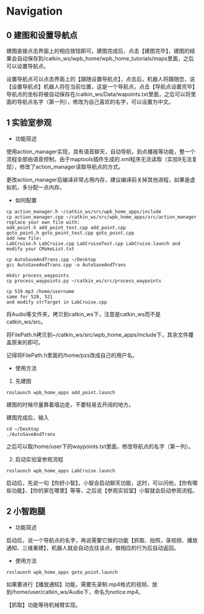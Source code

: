 # Navigation

## 0 建图和设置导航点

建图直接点击界面上的相应按钮即可，建图完成后，点击【建图完毕】，建图的结果会自动保存到/catkin_ws/wpb_home/wpb_home_tutorials/maps里面，之后可以设置导航点。

设置导航点可以点击界面上的【跟随设置导航点】，点击后，机器人将跟随您，说【设置导航点】机器人将在当前位置，这是一个导航点，点击【导航点设置完毕】导航点的坐标将被自动保存在/catkin_ws/Data/wapoints.txt里面，之后可以将里面的导航点名字（第一列），修改为自己喜欢的名字，可以设置为中文。

## 1 实验室参观

- 功能简述

使用action_manager实现，具有语音聊天，自动导航，到点播报等功能，整一个流程全部由语音控制。由于maptools插件生成的.xml程序无法读取（实验9无法复现），修改了action_manager读取导航点的方式。

更改action_manager后编译非常占用内存，建议编译前关掉其他进程，如果是虚拟机，多分配一点内存。

- 如何配置

~~~
cp action_manager.h ~/catkin_ws/src/wpb_home_apps/include
cp action_manager.cpp ~/catkin_ws/src/wpb_home_apps/src/action_manager
replace your own file with:
add_point.h add_point_test.cpp add_point.cpp
goto_point.h goto_point_test.cpp goto_point.cpp
add new file:
LabCruise.h LabCruise.cpp LabCruiseTest.cpp LabCruise.launch and modify your CMakeList.txt
~~~

~~~
cp AutoSaveAndTrans.cpp ~/Desktop
gcc AutoSaveAndTrans.cpp -o AutoSaveAndTrans
~~~

~~~
mkdir process_waypoints
cp process_waypoints.py ~/catkin_ws/src/process_waypoints
~~~

~~~
cp 519.mp3 /home/username
same for 520, 521
and modify strTarget in LabCruise.cpp
~~~

将Audio等文件夹，拷贝到catkin_ws下，注意是catkin_ws而不是catkin_ws/src。

将FilePath.h拷贝到~/catkin_ws/src/wpb_home_apps/include下，其余文件覆盖原来的即可。

记得将FilePath.h里面的/home/pzs改成自己的用户名。

- 使用方法

1. 先建图

~~~
roslaunch wpb_home_apps add_point.launch 
~~~

建图的时候尽量靠着墙边走，不要轻易去开阔的地方。

建图完成后，输入

~~~
cd ~/Desktop
./AutoSaveAndTrans
~~~

之后可以取/home/user下的waypoints.txt里面，修改导航点的名字（第一列）。

2. 启动实验室参观流程

~~~
roslaunch wpb_home_apps LabCruise.launch
~~~

启动后，先说一句【你好小智】，小智会启动聊天功能，这时，可以问他，【你有哪些功能】、【你的家在哪里】等等，之后说【参观实验室】小智就会启动参观流程。

## 2 小智跑腿

- 功能简述

启动后，说一个导航点的名字，再说需要它做的功能【抓取、拍照，录视频、播放通知、三维重建】，机器人就会自动去往该点，做相应的行为后自动返回。

- 使用方法

~~~
roslaunch wpb_home_apps goto_point.launch
~~~

如果要进行【播放通知】功能，需要先录制.mp4格式的视频，放到/home/user/catkin_ws/Audio下，命名为notice.mp4。

【抓取】功能等待机械臂实现。
